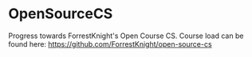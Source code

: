 # OpenSourceCS
Progress towards ForrestKnight's Open Course CS.
Course load can be found here: https://github.com/ForrestKnight/open-source-cs
